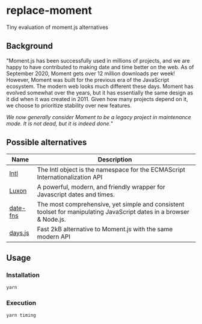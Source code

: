 # replace-moment
Tiny evaluation of moment.js alternatives

## Background

<p>"Moment.js has been successfully used in millions of projects, and we are happy to have contributed to making date and time better on the web. As of September 2020, Moment gets over 12 million downloads per week! However, Moment was built for the previous era of the JavaScript ecosystem. The modern web looks much different these days. Moment has evolved somewhat over the years, but it has essentially the same design as it did when it was created in 2011. Given how many projects depend on it, we choose to prioritize stability over new features.<p>

*We now generally consider Moment to be a legacy project in maintenance mode. It is not dead, but it is indeed done.*"

## Possible alternatives

| Name                                                                                          | Description                                                                                                         |
|-----------------------------------------------------------------------------------------------|---------------------------------------------------------------------------------------------------------------------|
| [Intl](https://developer.mozilla.org/en-US/docs/Web/JavaScript/Reference/Global_Objects/Intl) | The Intl object is the namespace for the ECMAScript Internationalization API                                        |
| [Luxon](https://moment.github.io/luxon/)                                                      | A powerful, modern, and friendly wrapper for Javascript dates and times.                                            |
| [date-fns](https://date-fns.org/)                                                             | The most comprehensive, yet simple and consistent toolset for manipulating JavaScript dates in a browser & Node.js. |
| [days.js](https://github.com/iamkun/dayjs)                                                    | Fast 2kB alternative to Moment.js with the same modern API                                                          |

## Usage

### Installation

```sh
yarn
```
### Execution

```sh
yarn timing
```